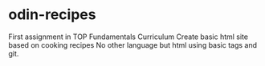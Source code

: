 # odin-recipes

First assignment in TOP Fundamentals Curriculum
Create basic html site based on cooking recipes
No other language but html using basic tags and git.
